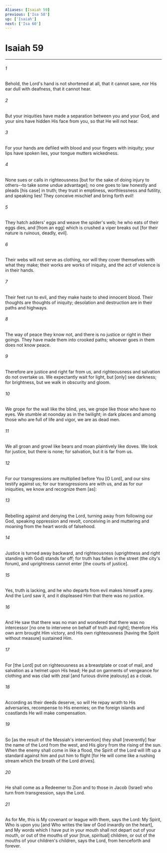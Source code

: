 ```yaml
---
Aliases: [Isaiah 59]
previous: ['Isa 58']
up: ['Isaiah']
next: ['Isa 60']
---
```

# Isaiah 59

***














###### 1 






Behold, the Lord's hand is not shortened at all, that it cannot save, nor His ear dull with deafness, that it cannot hear. 













###### 2 






But your iniquities have made a separation between you and your God, and your sins have hidden His face from you, so that He will not hear. 













###### 3 






For your hands are defiled with blood and your fingers with iniquity; your lips have spoken lies, your tongue mutters wickedness. 













###### 4 






None sues or calls in righteousness [but for the sake of doing injury to others--to take some undue advantage]; no one goes to law honestly and pleads [his case] in truth; they trust in emptiness, worthlessness and futility, and speaking lies! They conceive mischief and bring forth evil! 













###### 5 






They hatch adders' eggs and weave the spider's web; he who eats of their eggs dies, and [from an egg] which is crushed a viper breaks out [for their nature is ruinous, deadly, evil]. 













###### 6 






Their webs will not serve as clothing, nor will they cover themselves with what they make; their works are works of iniquity, and the act of violence is in their hands. 













###### 7 






Their feet run to evil, and they make haste to shed innocent blood. Their thoughts are thoughts of iniquity; desolation and destruction are in their paths and highways. 













###### 8 






The way of peace they know not, and there is no justice or right in their goings. They have made them into crooked paths; whoever goes in them does not know peace. 













###### 9 






Therefore are justice and right far from us, and righteousness and salvation do not overtake us. We expectantly wait for light, but [only] see darkness; for brightness, but we walk in obscurity and gloom. 













###### 10 






We grope for the wall like the blind, yes, we grope like those who have no eyes. We stumble at noonday as in the twilight; in dark places and among those who are full of life and vigor, we are as dead men. 













###### 11 






We all groan and growl like bears and moan plaintively like doves. We look for justice, but there is none; for salvation, but it is far from us. 













###### 12 






For our transgressions are multiplied before You [O Lord], and our sins testify against us; for our transgressions are with us, and as for our iniquities, we know and recognize them [as]: 













###### 13 






Rebelling against and denying the Lord, turning away from following our God, speaking oppression and revolt, conceiving in and muttering and moaning from the heart words of falsehood. 













###### 14 






Justice is turned away backward, and righteousness (uprightness and right standing with God) stands far off; for truth has fallen in the street (the city's forum), and uprightness cannot enter [the courts of justice]. 













###### 15 






Yes, truth is lacking, and he who departs from evil makes himself a prey. And the Lord saw it, and it displeased Him that there was no justice. 













###### 16 






And He saw that there was no man and wondered that there was no intercessor [no one to intervene on behalf of truth and right]; therefore His own arm brought Him victory, and His own righteousness [having the Spirit without measure] sustained Him. 













###### 17 






For [the Lord] put on righteousness as a breastplate or coat of mail, and salvation as a helmet upon His head; He put on garments of vengeance for clothing and was clad with zeal [and furious divine jealousy] as a cloak. 













###### 18 






According as their deeds deserve, so will He repay wrath to His adversaries, recompense to His enemies; on the foreign islands and coastlands He will make compensation. 













###### 19 






So [as the result of the Messiah's intervention] they shall [reverently] fear the name of the Lord from the west, and His glory from the rising of the sun. When the enemy shall come in like a flood, the Spirit of the Lord will lift up a standard against him and put him to flight [for He will come like a rushing stream which the breath of the Lord drives]. 













###### 20 






He shall come as a Redeemer to Zion and to those in Jacob (Israel) who turn from transgression, says the Lord. 













###### 21 






As for Me, this is My covenant or league with them, says the Lord: My Spirit, Who is upon you [and Who writes the law of God inwardly on the heart], and My words which I have put in your mouth shall not depart out of your mouth, or out of the mouths of your [true, spiritual] children, or out of the mouths of your children's children, says the Lord, from henceforth and forever.
